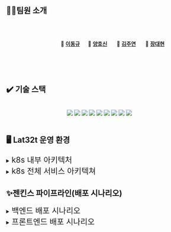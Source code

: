 



## 🤼‍♂️팀원 소개

<br><br>

&nbsp;　&nbsp;　&nbsp;　&nbsp;　&nbsp;　&nbsp;　&nbsp;　&nbsp;　 🐻 **[이동규](https://github.com/PTCman)**&nbsp;　 🦁 **[양호신](https://github.com/Hosae0905)** &nbsp;　 🐶 **[김주연](https://github.com/jyk147369)** &nbsp;　 🐯 **[장대현](https://github.com/poil4291)** &nbsp;
<br><br><br><br><br>


## ✔️ 기술 스택
<br>
<div align="center">
<img src="https://img.shields.io/badge/k8s-326CE5?style=for-the-badge&logo=#326CE5&logoColor=white">
<img src="https://img.shields.io/badge/docker-2496ED?style=for-the-badge&logo=docker&logoColor=white">
<img src="https://img.shields.io/badge/jenkins-D24939?style=for-the-badge&logo=jenkins&logoColor=white">
<img src="https://img.shields.io/badge/git-F05032?style=for-the-badge&logo=git&logoColor=white">
<img src="https://img.shields.io/badge/github-181717?style=for-the-badge&logo=github&logoColor=white">
<img src="https://img.shields.io/badge/grafana-F46800?style=for-the-badge&logo=grafana&logoColor=white">
<img src="https://img.shields.io/badge/prometheus-E6522C?style=for-the-badge&logo=prometheus&logoColor=white">
<img src="https://img.shields.io/badge/slack-4A154B?style=for-the-badge&logo=slack&logoColor=white">
<img src="https://img.shields.io/badge/webhook-2088FF?style=for-the-badge&logo=webhook&logoColor=white">
</div>
<br>

## 🖥️ Lat32t 운영 환경

<details>
    <summary>
<span style="font-size:150%"> k8s 내부 아키텍처 </span></summary>
- k8s 아키텍처 - 클러스터 구성

- Master Node :1대
- Worker Node: 4대
- Node간 Connection을 위해 Calico CNI를 설치
- Service 생성시 LoadBalance Type 사용을 위해 Metallb를 설치
- 모니터링 시스템으로 Prometheus와 Grafana 구축
- 같은 네트워크 대역폭을 사용하여 하나의 k8s 클러스터를 구성하기 위해 네트워크 장치로 브릿지를 사용
</br>
<p align="center">
<img width="80%" src="./img/k8s_system.png"></p>
</details>

<details>
    <summary>
<span style="font-size:150%"> k8s 전체 서비스 아키텍쳐 </span></summary>

<p align="center">
<img width="80%" src="./img/k8s.png">

k8s 서비스 아키텍처

</p>
</details>


## ✨젠킨스 파이프라인(배포 시나리오)
<details>
    <summary>
<span style="font-size:150%"> 백엔드 배포 시나리오 </span></summary>
<p align="center">
<img width="80%" src="img/jenkins-backend.png">

1. git merge
    - 각 브랜치에서 작업이 끝난 후 PR을 요청하여 develop 브랜치에 merge를 진행한다.
2. webhook
    - merge가 이뤄지면 14149 포트번호로 포트포워딩 되어 있는 젠킨스 서버로 Webhook이 이뤄진다.
3. Project Clean ~ Project Build
    - 최초 깃허브에서 프로젝트를 clone한 뒤 backend 프로젝트로 이동한다.
    - 먼저 Spring Boot 프로젝트를 clean하여 기존에 존재했던 target 폴더를 지운다.
    - 그 다음 Spring Boot 프로젝트를 compile 하여 target 폴더를 생성한다.
    - target 폴더가 생성되고 난 뒤 mvn test를 통해 테스트를 진행한다.
    - 테스트가 완료된 Spring Boot 프로젝트를 mvn package하여 배포할 수 있는 jar 파일을 생성한다.
4. Docker Build ~ Docker Push
    - Spring Boot 프로젝트에 포함되어 있는 도커 파일을 바탕으로 docker build를 하여 새로운 버전의 도커 이미지를 생성한다.
    - 생성된 도커 이미지를 docker push 명령어를 통해서 도커 허브에 이미지를 업로드한다.
5. Send Artifacts ~ Apply Deployment
    - 도커 허브에 이미지를 업로드하는 과정이 성공적으로 완료되면 k8s master 노드의 ssh 서버로 접속하여 기존의 Spring Boot 프로젝트에 있던
백엔드 메니페스트 파일을 옮긴다.
    - k8s master 노드로 옮겨진 백엔드 메니페스트 파일을 kubectl apply 명령어를 통해서 적용시킨다.
6. K8S Deployment Docker Image Update
    - 백엔드 메니페스트 파일이 적용되면 이전에 도커 허브로 올렸던 최신 버전의 도커 이미지를 바탕으로 새로운 Deployment를 생성하게 된다.
7. Send Slack Alert
    - 앞선 모든 과정에서 성공 및 실패할 시 slack 알림을 보낸다.
    - 성공과 실패 메시지에 포함되는 내용
      - 슬랙 채널 명
      - 슬렉 알림 색깔
      - 성공 및 실패 메시지
      - 어떤 파이프라인 stage에서 발생한 이벤트인지
      - 현재 작업의 이름, 빌드 번호, 빌드 url
</br>
</br>
</details>

<details>
    <summary>
<span style="font-size:150%"> 프론트엔드 배포 시나리오 </span></summary>
<p align="center">
<img width="80%" src="img/jenkins-front.png">

1. git merge
   - 각 브랜치에서 작업이 끝난 후 PR을 요청하여 develop 브랜치에 merge를 진행한다.
2. webhook
   - merge가 이뤄지면 14149 포트번호로 포트포워딩 되어 있는 젠킨스 서버로 Webhook이 이뤄진다.
3. Install Dependencies
    - frontend 폴더로 이동하여 package.json 파일을 바탕으로 npm install을 진행한다.
4. Project Test ~ Project Build
    - npm install 과정이 정상적으로 완료된 뒤 npm run test를 통해 미리 작성한 테스트 코드를 실행한다.
    - 테스트가 정상적으로 완료되면 npm run build를 통해 dist 폴더를 생성해준다. 
5. Docker Build ~ Docker Push
   - frontend 프로젝트에 포함되어 있는 도커 파일을 바탕으로 docker build를 하여 새로운 버전의 도커 이미지를 생성한다.
   - 생성된 도커 이미지를 docker push 명령어를 통해서 도커 허브에 이미지를 업로드한다.
6. Send Artifacts ~ Apply Deployment
   - 도커 허브에 이미지를 업로드하는 과정이 성공적으로 완료되면 k8s master 노드의 ssh 서버로 접속하여 기존의 프론트엔드 프로젝트에 있던
   백엔드 메니페스트 파일을 옮긴다.
   - k8s master 노드로 옮겨진 프론트엔드 메니페스트 파일을 kubectl apply 명령어를 통해서 적용시킨다.
7. K8S Deployment Docker Image Update
   - 프론트엔드 메니페스트 파일이 적용되면 이전에 도커 허브로 올렸던 최신 버전의 도커 이미지를 바탕으로 새로운 Deployment를 생성하게 된다.
8. Send Slack Alert
   - 앞선 모든 과정에서 성공 및 실패할 시 slack 알림을 보낸다.
   - 성공과 실패 메시지에 포함되는 내용
      - 슬랙 채널 명
      - 슬렉 알림 색깔
      - 성공 및 실패 메시지
      - 어떤 파이프라인 stage에서 발생한 이벤트인지
      - 현재 작업의 이름, 빌드 번호, 빌드 url
</details>